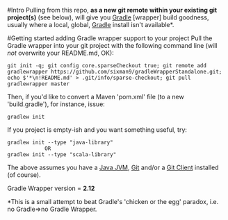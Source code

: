 #Intro
Pulling from this repo, **as a new git remote within your existing git project(s)** (see below), will give you [Gradle][2] [wrapper] build goodness, usually where a local, global, [Gradle][2] install isn't available*.

#Getting started adding Gradle wrapper support to your project
Pull the Gradle wrapper into your git project with the following command line (will *not* overwrite your README.md, OK):

    git init -q; git config core.sparseCheckout true; git remote add gradlewrapper https://github.com/sixman9/gradleWrapperStandalone.git; echo $'*\n!README.md' > .git/info/sparse-checkout; git pull gradlewrapper master  

Then, if you'd like to convert a Maven 'pom.xml' file (to a new 'build.gradle'), for instance, issue:  

    gradlew init  

If you project is empty-ish and you want something useful, try:  

    gradlew init --type "java-library"
                OR
    gradlew init --type "scala-library"

The above assumes you have a [Java JVM][1], [Git][3] and/or a [Git Client][4] installed (of course).  

Gradle Wrapper version = **2.12**  

*This is a small attempt to beat Gradle's 'chicken or the egg' paradox, i.e. no Gradle=>no Gradle Wrapper.  

[1]: https://www.java.com
[2]: http://www.gradle.org
[3]: http://git-scm.com
[4]: http://www.sourcetreeapp.com
